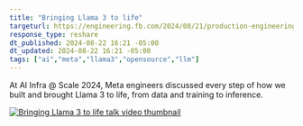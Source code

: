 ```yaml
---
title: "Bringing Llama 3 to life"
targeturl: https://engineering.fb.com/2024/08/21/production-engineering/bringing-llama-3-to-life/
response_type: reshare
dt_published: 2024-08-22 16:21 -05:00
dt_updated: 2024-08-22 16:21 -05:00
tags: ["ai","meta","llama3","opensource","llm"]
---
```


At AI Infra @ Scale 2024, Meta engineers discussed every step of how we built and brought Llama 3 to life, from data and training to inference. 

[![Bringing Llama 3 to life talk video thumbnail](http://img.youtube.com/vi/ELIcy6flgQI/0.jpg)](https://www.youtube.com/watch?v=ELIcy6flgQI "Bringing Llama 3 to life talk video thumbnail")

